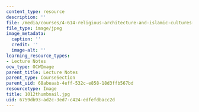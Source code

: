 ```yaml
---
content_type: resource
description: ''
file: /media/courses/4-614-religious-architecture-and-islamic-cultures-fall-2002/6759db93ad2c3ed7c424edfefdbacc2d_1012thumbnail.jpg
file_type: image/jpeg
image_metadata:
  caption: ''
  credit: ''
  image-alt: ''
learning_resource_types:
- Lecture Notes
ocw_type: OCWImage
parent_title: Lecture Notes
parent_type: CourseSection
parent_uid: 68abeaab-4eff-532c-e858-18d3ffb567bd
resourcetype: Image
title: 1012thumbnail.jpg
uid: 6759db93-ad2c-3ed7-c424-edfefdbacc2d
---
```

